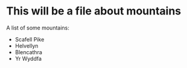 This will be a file about mountains
===================================

A list of some mountains:

* Scafell Pike
* Helvellyn
* Blencathra
* Yr Wyddfa
